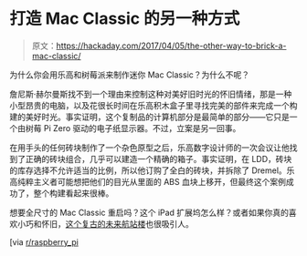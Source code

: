# 打造 Mac Classic 的另一种方式

> 原文：<https://hackaday.com/2017/04/05/the-other-way-to-brick-a-mac-classic/>

为什么你会用乐高和树莓派来制作迷你 Mac Classic？为什么不呢？

詹尼斯·赫尔曼斯找不到一个理由来控制这种对美好旧时光的怀旧情绪，那是一种小型昂贵的电脑，以及花很长时间在乐高积木盒子里寻找完美的部件来完成一个构建的美好时光。事实证明，这个复制品的计算机部分是最简单的部分——它只是一个由树莓 Pi Zero 驱动的电子纸显示器。不过，立案是另一回事。

在用手头的任何砖块制作了一个杂色原型之后，乐高数字设计师的一次会议让他找到了正确的砖块组合，几乎可以建造一个精确的箱子。事实证明，在 LDD，砖块的库存选择不允许适当的比例，所以他订购了全白的砖块，并拆除了 Dremel。乐高纯粹主义者可能想把他们的目光从里面的 ABS 血块上移开，但最终这个案例成功了，整个构建看起来很棒。

想要全尺寸的 Mac Classic 重启吗？这个 iPad 扩展坞怎么样？或者如果你真的喜欢小巧和怀旧，[这个复古的未来航站楼](http://hackaday.com/2017/03/13/raspberry-pi-hitches-ride-inside-vintage-terminal/)也很吸引人。

[via [r/raspberry_pi](https://www.reddit.com/r/raspberry_pi/comments/63gj8s/i_made_a_lego_macintosh_classic_with_a_rpi_zero/)